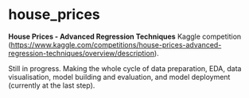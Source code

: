 # house_prices

**House Prices - Advanced Regression Techniques** Kaggle competition (https://www.kaggle.com/competitions/house-prices-advanced-regression-techniques/overview/description). 

Still in progress. Making the whole cycle of data preparation, EDA, data visualisation, model building and evaluation, and model deployment (currently at the last step).

